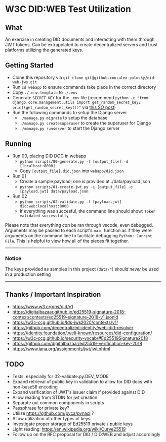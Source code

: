 # W3C DID:WEB Test Utilization

## What

An exercise in creating DID documents and interacting with them through JWT tokens. Can be extrapolated to create decentralized servers and trust platforms utilizing the generated keys.

## Getting Started

- Clone this repository via `git clone git@github.com:alex-polosky/did-web-jws.git`
- Run `cd webapp` to ensure commands take place in the correct directory
- Copy `./.env.template` to `./.env`
- Generate `SECRET_KEY` for the `.env` file (recommend `python -c "from django.core.management.utils import get_random_secret_key; print(get_random_secret_key())"` via [this SO post](https://stackoverflow.com/questions/54498123/django-secret-key-generation))
- Run the following commands to setup the Django server
  - `./manage.py migrate` to setup the database
  - `./manage.py createsuperuser` to create the superuser for Django
  - `./manage.py runserver` to start the Django server

## Running

- Run 00, placing DID DOC in webapp
  - `python scripts/00-generate.py -f [output_file] -d [localhost:8000]`
  - Copy `[output_file].did.json` into `webapp/did.json`
- Run 01
  - Create a sample payload; one is provided at ./data/payload.json
  - `python scripts/01-create-jwt.py -i [output_file] -o [payload.jwt] data/payload.json`
- Run 02
  - `python scripts/02-validate.py -f [payload.jwt] did:web:localhost:8000`
  - If everything was succesful, the command line should show: `Token validated successfully`

Please note that everything _can_ be ran through vscode, even debugged. Arguments may be passed to each script's `main` function as if they were arguments on the command line to facilitate debugging `Python: Current File`. This is helpful to view how all of the pieces fit together.

---

### Notice

The keys provided as samples in this project (`data/*`) _should never_ be used in a production setting

---

## Thanks / Important Inspiration

- <https://www.w3.org/ns/did/v1>
- <https://digitalbazaar.github.io/ed25519-signature-2018-context/contexts/ed25519-signature-2018-v1.jsonld>
- <https://w3c-ccg.github.io/lds-jws2020/contexts/v1/>
- <https://github.com/decentralized-identity/web-did-resolver>
- <https://identity.foundation/.well-known/resources/did-configuration/>
- <https://w3c-ccg.github.io/security-vocab/#Ed25519Signature2018>
- <https://github.com/digitalbazaar/ed25519-verification-key-2018>
- <https://www.iana.org/assignments/jwt/jwt.xhtml>

## TODO

- Tests, especially for 02-validate.py:DEV_MODE
- Expand retrieval of public key in validation to allow for DID docs with non-base58 encoding
- Expand verification of JWT's issuer claim if provided against DID
- Allow reading from STDIN for jwt creation
- Separate out common components in scripts
- Passphrase for private key?
- Utilize <https://github.com/pyca/pynacl> ?
- Allow utilization of other types of keys
- Investigate proper storage of Ed25519 private / public keys
- Light reading: <https://en.wikipedia.org/wiki/Curve25519>
- Follow up on the RFC proposal for DID / DID:WEB and adjust accordingly
